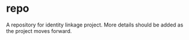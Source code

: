 # repo
A repository for identity linkage project. More details should be added as the project moves forward.

